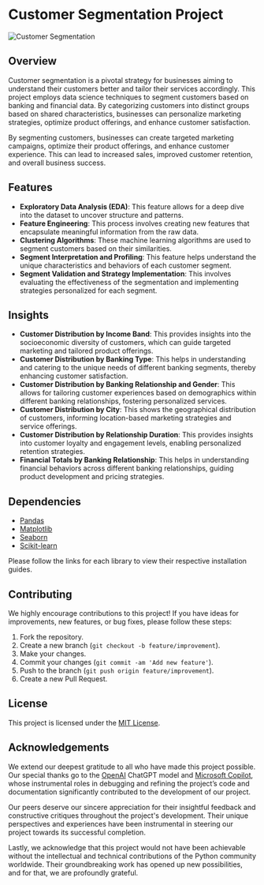 # Customer Segmentation Project

![Customer Segmentation](https://techvidvan.com/tutorials/wp-content/uploads/sites/2/2020/03/customer-segmentation-in-banking.jpg)

## Overview

Customer segmentation is a pivotal strategy for businesses aiming to understand their customers better and tailor their services accordingly. This project employs data science techniques to segment customers based on banking and financial data. By categorizing customers into distinct groups based on shared characteristics, businesses can personalize marketing strategies, optimize product offerings, and enhance customer satisfaction.

By segmenting customers, businesses can create targeted marketing campaigns, optimize their product offerings, and enhance customer experience. This can lead to increased sales, improved customer retention, and overall business success.

## Features

- **Exploratory Data Analysis (EDA)**: This feature allows for a deep dive into the dataset to uncover structure and patterns.
- **Feature Engineering**: This process involves creating new features that encapsulate meaningful information from the raw data.
- **Clustering Algorithms**: These machine learning algorithms are used to segment customers based on their similarities.
- **Segment Interpretation and Profiling**: This feature helps understand the unique characteristics and behaviors of each customer segment.
- **Segment Validation and Strategy Implementation**: This involves evaluating the effectiveness of the segmentation and implementing strategies personalized for each segment.

## Insights

- **Customer Distribution by Income Band**: This provides insights into the socioeconomic diversity of customers, which can guide targeted marketing and tailored product offerings.
- **Customer Distribution by Banking Type**: This helps in understanding and catering to the unique needs of different banking segments, thereby enhancing customer satisfaction.
- **Customer Distribution by Banking Relationship and Gender**: This allows for tailoring customer experiences based on demographics within different banking relationships, fostering personalized services.
- **Customer Distribution by City**: This shows the geographical distribution of customers, informing location-based marketing strategies and service offerings.
- **Customer Distribution by Relationship Duration**: This provides insights into customer loyalty and engagement levels, enabling personalized retention strategies.
- **Financial Totals by Banking Relationship**: This helps in understanding financial behaviors across different banking relationships, guiding product development and pricing strategies.

## Dependencies

- [Pandas](https://pandas.pydata.org/pandas-docs/stable/getting_started/install.html)
- [Matplotlib](https://matplotlib.org/stable/users/installing.html)
- [Seaborn](https://seaborn.pydata.org/installing.html)
- [Scikit-learn](https://scikit-learn.org/stable/install.html)

Please follow the links for each library to view their respective installation guides.

## Contributing

We highly encourage contributions to this project! If you have ideas for improvements, new features, or bug fixes, please follow these steps:

1. Fork the repository.
2. Create a new branch (`git checkout -b feature/improvement`).
3. Make your changes.
4. Commit your changes (`git commit -am 'Add new feature'`).
5. Push to the branch (`git push origin feature/improvement`).
6. Create a new Pull Request.

## License

This project is licensed under the [MIT License](LICENSE).

## Acknowledgements

We extend our deepest gratitude to all who have made this project possible. Our special thanks go to the [OpenAI](https://openai.com) ChatGPT model and [Microsoft Copilot](https://copilot.github.com/), whose instrumental roles in debugging and refining the project’s code and documentation significantly contributed to the development of our project.

Our peers deserve our sincere appreciation for their insightful feedback and constructive critiques throughout the project's development. Their unique perspectives and experiences have been instrumental in steering our project towards its successful completion.

Lastly, we acknowledge that this project would not have been achievable without the intellectual and technical contributions of the Python community worldwide. Their groundbreaking work has opened up new possibilities, and for that, we are profoundly grateful.
